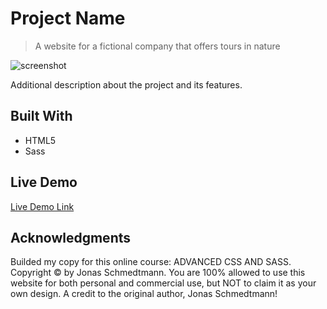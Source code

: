 # Project Name

> A website for a fictional company that offers tours in nature

![screenshot](https://user-images.githubusercontent.com/9049260/122637980-b8241400-d0f1-11eb-8f88-f9814a62e125.png)

Additional description about the project and its features.

## Built With

- HTML5
- Sass

## Live Demo

[Live Demo Link](https://ntzwilly.github.io/Natours/)

## Acknowledgments

Builded my copy for this online course: ADVANCED CSS AND SASS. Copyright © by Jonas Schmedtmann. You are 100% allowed to use this website for both personal and commercial use, but NOT to claim it as your own design. A credit to the original author, Jonas Schmedtmann!